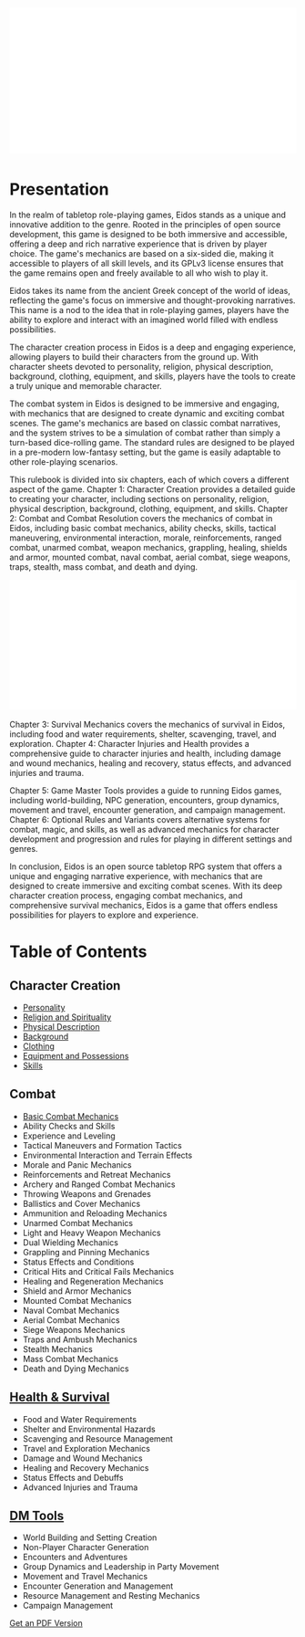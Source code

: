 # ![Image1](./img/index01.svg)

# Presentation

In the realm of tabletop role-playing games, Eidos stands as a unique and innovative addition to the genre. Rooted in the principles of open source development, this game is designed to be both immersive and accessible, offering a deep and rich narrative experience that is driven by player choice. The game's mechanics are based on a six-sided die, making it accessible to players of all skill levels, and its GPLv3 license ensures that the game remains open and freely available to all who wish to play it.

Eidos takes its name from the ancient Greek concept of the world of ideas, reflecting the game's focus on immersive and thought-provoking narratives. This name is a nod to the idea that in role-playing games, players have the ability to explore and interact with an imagined world filled with endless possibilities.

The character creation process in Eidos is a deep and engaging experience, allowing players to build their characters from the ground up. With character sheets devoted to personality, religion, physical description, background, clothing, equipment, and skills, players have the tools to create a truly unique and memorable character.

The combat system in Eidos is designed to be immersive and engaging, with mechanics that are designed to create dynamic and exciting combat scenes. The game's mechanics are based on classic combat narratives, and the system strives to be a simulation of combat rather than simply a turn-based dice-rolling game. The standard rules are designed to be played in a pre-modern low-fantasy setting, but the game is easily adaptable to other role-playing scenarios.

This rulebook is divided into six chapters, each of which covers a different aspect of the game. Chapter 1: Character Creation provides a detailed guide to creating your character, including sections on personality, religion, physical description, background, clothing, equipment, and skills. Chapter 2: Combat and Combat Resolution covers the mechanics of combat in Eidos, including basic combat mechanics, ability checks, skills, tactical maneuvering, environmental interaction, morale, reinforcements, ranged combat, unarmed combat, weapon mechanics, grappling, healing, shields and armor, mounted combat, naval combat, aerial combat, siege weapons, traps, stealth, mass combat, and death and dying.

![Image1](./img/index02.svg)

Chapter 3: Survival Mechanics covers the mechanics of survival in Eidos, including food and water requirements, shelter, scavenging, travel, and exploration. Chapter 4: Character Injuries and Health provides a comprehensive guide to character injuries and health, including damage and wound mechanics, healing and recovery, status effects, and advanced injuries and trauma.

Chapter 5: Game Master Tools provides a guide to running Eidos games, including world-building, NPC generation, encounters, group dynamics, movement and travel, encounter generation, and campaign management. Chapter 6: Optional Rules and Variants covers alternative systems for combat, magic, and skills, as well as advanced mechanics for character development and progression and rules for playing in different settings and genres.

In conclusion, Eidos is an open source tabletop RPG system that offers a unique and engaging narrative experience, with mechanics that are designed to create immersive and exciting combat scenes. With its deep character creation process, engaging combat mechanics, and comprehensive survival mechanics, Eidos is a game that offers endless possibilities for players to explore and experience.

# Table of Contents

## Character Creation

- [Personality](./personality.md)
- [Religion and Spirituality](./religion.md)      
- [Physical Description](./physical.md) 
- [Background](./background.md)
- [Clothing](./clothing.md)  
- [Equipment and Possessions](./equipment.md)      
- [Skills](./skills.md)

## Combat

- [Basic Combat Mechanics](./combat.md#basic-combat-mechanics)
- Ability Checks and Skills
- Experience and Leveling
- Tactical Maneuvers and Formation Tactics
- Environmental Interaction and Terrain Effects
- Morale and Panic Mechanics
- Reinforcements and Retreat Mechanics
- Archery and Ranged Combat Mechanics
- Throwing Weapons and Grenades
- Ballistics and Cover Mechanics
- Ammunition and Reloading Mechanics
- Unarmed Combat Mechanics
- Light and Heavy Weapon Mechanics
- Dual Wielding Mechanics
- Grappling and Pinning Mechanics
- Status Effects and Conditions
- Critical Hits and Critical Fails Mechanics
- Healing and Regeneration Mechanics
- Shield and Armor Mechanics
- Mounted Combat Mechanics
- Naval Combat Mechanics
- Aerial Combat Mechanics
- Siege Weapons Mechanics
- Traps and Ambush Mechanics
- Stealth Mechanics
- Mass Combat Mechanics
- Death and Dying Mechanics

## [Health & Survival](health.md)

- Food and Water Requirements
- Shelter and Environmental Hazards
- Scavenging and Resource Management
- Travel and Exploration Mechanics
- Damage and Wound Mechanics
- Healing and Recovery Mechanics
- Status Effects and Debuffs
- Advanced Injuries and Trauma


## [DM Tools](dm.md)

- World Building and Setting Creation
- Non-Player Character Generation
- Encounters and Adventures
- Group Dynamics and Leadership in Party Movement
- Movement and Travel Mechanics
- Encounter Generation and Management
- Resource Management and Resting Mechanics
- Campaign Management

[Get an PDF Version](./print_page)